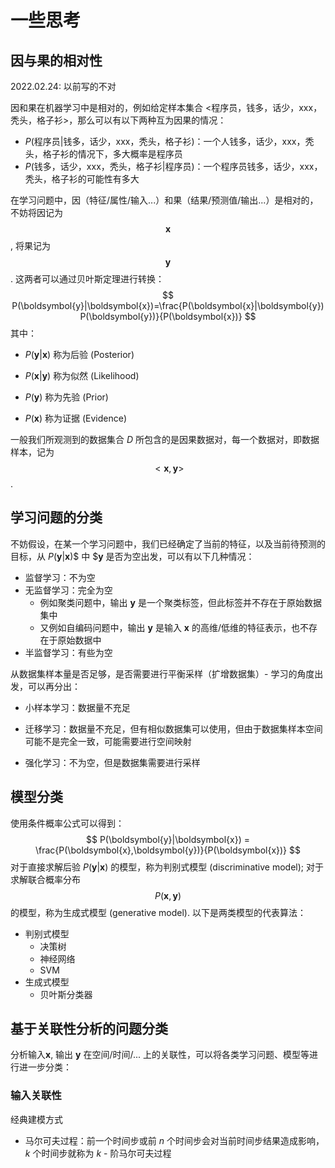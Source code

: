# 一些思考

## 因与果的相对性

2022.02.24: 以前写的不对

因和果在机器学习中是相对的，例如给定样本集合 <程序员，钱多，话少，xxx，秃头，格子衫>，那么可以有以下两种互为因果的情况：

* $P$(程序员|钱多，话少，xxx，秃头，格子衫)：一个人钱多，话少，xxx，秃头，格子衫的情况下，多大概率是程序员
* $P$(钱多，话少，xxx，秃头，格子衫|程序员)：一个程序员钱多，话少，xxx，秃头，格子衫的可能性有多大

在学习问题中，因（特征/属性/输入...）和果（结果/预测值/输出...）是相对的，不妨将因记为 $$\boldsymbol{x}$$, 将果记为 $$\boldsymbol{y}$$. 这两者可以通过贝叶斯定理进行转换：
$$
P(\boldsymbol{y}|\boldsymbol{x})=\frac{P(\boldsymbol{x}|\boldsymbol{y})P(\boldsymbol{y})}{P(\boldsymbol{x})}
$$
其中：

- $P(\boldsymbol{y}|\boldsymbol{x})$ 称为后验 (Posterior)

- $P(\boldsymbol{x}|\boldsymbol{y})$ 称为似然 (Likelihood)

- $P(\boldsymbol{y})$ 称为先验 (Prior)

- $P(\boldsymbol{x})$ 称为证据 (Evidence)

一般我们所观测到的数据集合 $D$ 所包含的是因果数据对，每一个数据对，即数据样本，记为 $$<\boldsymbol{x},\boldsymbol{y}>$$. 

## 学习问题的分类

不妨假设，在某一个学习问题中，我们已经确定了当前的特征，以及当前待预测的目标，从 $P(\boldsymbol{y}|\boldsymbol{x})$$ 中 $$\boldsymbol{y}$ 是否为空出发，可以有以下几种情况：

* 监督学习：不为空
* 无监督学习：完全为空
  * 例如聚类问题中，输出 $\boldsymbol{y}$ 是一个聚类标签，但此标签并不存在于原始数据集中
  * 又例如自编码问题中，输出 $\boldsymbol{y}$ 是输入 $\boldsymbol{x}$ 的高维/低维的特征表示，也不存在于原始数据中
* 半监督学习：有些为空

从数据集样本量是否足够，是否需要进行平衡采样（扩增数据集）- 学习的角度出发，可以再分出：

* 小样本学习：数据量不充足
* 迁移学习：数据量不充足，但有相似数据集可以使用，但由于数据集样本空间可能不是完全一致，可能需要进行空间映射

* 强化学习：不为空，但是数据集需要进行采样

## 模型分类

使用条件概率公式可以得到：
$$
P(\boldsymbol{y}|\boldsymbol{x}) = \frac{P(\boldsymbol{x},\boldsymbol{y})}{P(\boldsymbol{x})}
$$
对于直接求解后验 $P(\boldsymbol{y}|\boldsymbol{x})$ 的模型，称为判别式模型 (discriminative model); 对于求解联合概率分布 $$P(\boldsymbol{x},\boldsymbol{y})$$ 的模型，称为生成式模型 (generative model). 以下是两类模型的代表算法：

* 判别式模型
  * 决策树
  * 神经网络
  * SVM
* 生成式模型
  * 贝叶斯分类器

## 基于关联性分析的问题分类

分析输入$\boldsymbol{x}$, 输出 $\boldsymbol{y}$ 在空间/时间/... 上的关联性，可以将各类学习问题、模型等进行进一步分类：

### 输入关联性

经典建模方式

* 马尔可夫过程：前一个时间步或前 $n$ 个时间步会对当前时间步结果造成影响，$k$ 个时间步就称为 $k$ - 阶马尔可夫过程

